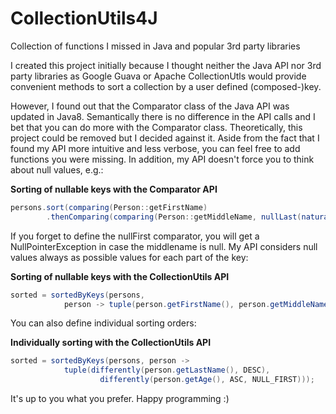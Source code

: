 # CollectionUtils4J
Collection of functions I missed in Java and popular 3rd party libraries

I created this project initially because I thought neither the Java API nor 3rd party
libraries as Google Guava or Apache CollectionUtls would provide
convenient methods to sort a collection by a user defined (composed-)key.

However, I found out that the Comparator class of the Java API was updated in Java8.
Semantically there is no difference in the API calls and I bet that you can do more with the Comparator class. 
Theoretically, this project could be removed but I decided against it.
Aside from the fact that I found my API more intuitive and less verbose,
you can feel free to add functions you were missing.
In addition, my API doesn't force you to think about null values, e.g.:

**Sorting of nullable keys with the Comparator API**
```java
persons.sort(comparing(Person::getFirstName)
        .thenComparing(comparing(Person::getMiddleName, nullLast(naturalOrder()))));
```

If you forget to define the nullFirst comparator, you will get a NullPointerException in case the middlename is null.
My API considers null values always as possible values for each part of the key:

**Sorting of nullable keys with the CollectionUtils API**
```java
sorted = sortedByKeys(persons, 
            person -> tuple(person.getFirstName(), person.getMiddleName()));
```

You can also define individual sorting orders:

**Individually sorting with the CollectionUtils API**
```java
sorted = sortedByKeys(persons, person ->
            tuple(differently(person.getLastName(), DESC),
                    differently(person.getAge(), ASC, NULL_FIRST)));
```


It's up to you what you prefer. Happy programming :)
